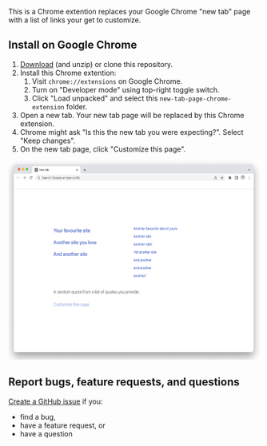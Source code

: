 This is a Chrome extention replaces your Google Chrome "new tab" page with a list of links your get to customize.

## Install on Google Chrome

1. [Download](https://github.com/NimJay/new-tab-page-chrome-extension/archive/refs/heads/main.zip) (and unzip) or clone this repository.
1. Install this Chrome extention:
   1. Visit `chrome://extensions` on Google Chrome.
   1. Turn on "Developer mode" using top-right toggle switch.
   1. Click "Load unpacked" and select this `new-tab-page-chrome-extension` folder.
1. Open a new tab. Your new tab page will be replaced by this Chrome extension.
1. Chrome might ask "Is this the new tab you were expecting?". Select "Keep changes".
1. On the new tab page, click "Customize this page".

<img height="400" alt="A screenshot of the new tab page from this Chrome extension." src="https://github.com/NimJay/new-tab-page-chrome-extension/blob/1b27f0d3be2f2c2573fd8a1b369520a7dd5b0e64/new-tab-page-chrome-extension.png">

## Report bugs, feature requests, and questions

[Create a GitHub issue](https://github.com/NimJay/new-tab-page-chrome-extension/issues) if you:
* find a bug,
* have a feature request, or
* have a question
